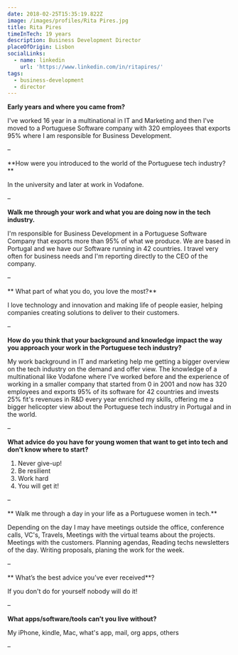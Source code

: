 ```yaml
---
date: 2018-02-25T15:35:19.822Z
image: /images/profiles/Rita Pires.jpg
title: Rita Pires
timeInTech: 19 years
description: Business Development Director
placeOfOrigin: Lisbon
socialLinks:
  - name: linkedin
    url: 'https://www.linkedin.com/in/ritapires/'
tags:
  - business-development
  - director
---
```

**Early years and where you came from?**


I've worked 16 year in a multinational in IT and Marketing and then I've moved to a Portuguese Software company with 320 employees that exports 95% where I am responsible for Business Development.

–

**How were you introduced to the world of the Portuguese tech industry?
**

In the university and later  at work in Vodafone.

–


**Walk me through your work and what you are doing now in the tech industry.**

I'm responsible for Business Development in a Portuguese Software Company that exports more than 95% of what we produce. We are based in Portugal and we have our Software running in 42  countries. I travel very often for business needs and I'm reporting directly to the CEO of the company.

–

**
What part of what you do, you love the most?**

I love technology and innovation and making life of people easier, helping companies creating solutions to deliver to their customers.

–

**How do you think that your background and knowledge impact the way you approach your work in the Portuguese tech industry?**

My work background in IT and marketing help me getting a bigger overview on the tech industry on the demand and offer view.  The knowledge of a multinational like Vodafone where I've worked before and the experience of working in  a smaller company that started from  0 in 2001 and now has 320 employees and exports 95% of its software for 42 countries and invests 25% fit's revenues in R&D every year enriched my skills, offering me a bigger helicopter view about the Portuguese tech industry in Portugal and in the world.


–


**What advice do you have for young women that want to get into tech and don’t know where to start?**

1. Never give-up!
2. Be resilient
3. Work hard
4. You will get it!

–

**
Walk me through a day in your life as a Portuguese women in tech.**

Depending on the day I may have meetings outside the office, conference calls, VC's, Travels, Meetings with the virtual teams about the projects. Meetings with the customers. Planning agendas, Reading techs newsletters of the day. Writing proposals, planing the work for the week.

–

**
What’s the best advice you’ve ever received**?

If you don't do for yourself nobody will do it!

–

**What apps/software/tools can’t you live without?**

My iPhone, kindle, Mac, what's app, mail, org apps, others

–








